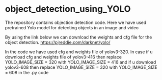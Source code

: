 # object_detection_using_YOLO
The repository contains objection detection code. Here we have used pretrained Yolo model for detecting objects in an image and video

By using the link below we can download the weights and cfg file for the object detection.
https://pjreddie.com/darknet/yolo/

In the code we have used cfg and weights file of yolov3-320. In case if u download cfg and weights file of yolov3-416 then replace YOLO_IMAGE_SIZE = 320
with YOLO_IMAGE_SIZE = 416 and if u download yolov3-608 then replace YOLO_IMAGE_SIZE = 320 with YOLO_IMAGE_SIZE = 608 in the .py code
